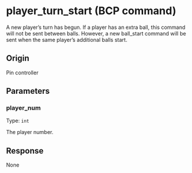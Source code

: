 
# player_turn_start (BCP command)
A new player’s turn has begun. If a player has an extra ball, this command will not be sent between balls. However, a new ball_start command will be sent when the same player’s additional balls start.

## Origin
Pin controller

## Parameters
### player_num
Type: `int`

The player number.

## Response
None
